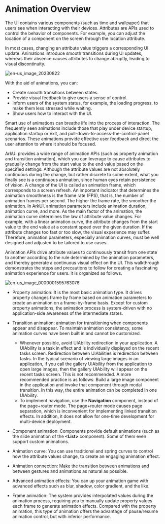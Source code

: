 # Animation Overview


The UI contains various components (such as time and wallpaper) that users see when interacting with their devices. Attributes are APIs used to control the behavior of components. For example, you can adjust the location of a component on the screen through the location attribute.


In most cases, changing an attribute value triggers a corresponding UI update. Animations introduce smooth transitions during UI updates, whereas their absence causes attributes to change abruptly, leading to visual discontinuity.

![en-us_image_20230822](figures/en-us_image_20230822.gif)

With the aid of animations, you can:

- Create smooth transitions between states.
- Provide visual feedback to give users a sense of control.
- Inform users of the system status, for example, the loading progress, to make them less stressed while waiting.
- Show users how to interact with the UI.


Smart use of animations can breathe life into the process of interaction. The frequently seen animations include those that play under device startup, application startup or exit, and pull-down-to-access-the-control-panel scenarios. These animations provide effective user feedback and direct the user attention to where it should be focused.

ArkUI provides a wide range of animation APIs (such as property animation and transition animation), which you can leverage to cause attributes to gradually change from the start value to the end value based on the specified settings. Although the attribute values are not absolutely continuous during the change, but rather discrete to some extent, what you finally see is a continuous animation, since human eyes retain persistence of vision. A change of the UI is called an animation frame, which corresponds to a screen refresh. An important indicator that determines the animation smoothness is the frame rate (FPS), that is, the number of animation frames per second. The higher the frame rate, the smoother the animation. In ArkUI, animation parameters include animation duration, animation curve, and more. As the main factor of the animation, the animation curve determines the law of attribute value changes. For example, with a linear animation curve, the attribute changes from the start value to the end value at a constant speed over the given duration. If the attribute changes too fast or too slow, the visual experience may suffer. Therefore, animation parameters, especially animation curves, must be well designed and adjusted to be tailored to use cases.


Animation APIs drive attribute values to continuously transit from one state to another according to the rule determined by the animation parameters, and thereby generate a continuous visual effect on the UI. This walkthrough demonstrates the steps and precautions to follow for creating a fascinating animation experience for users. It is organized as follows.


![en-us_image_0000001595763076](figures/en-us_image_0000001595763076.png)



- Property animation: It is the most basic animation type. It drives property changes frame by frame based on animation parameters to create an animation on a frame-by-frame basis. Except for custom property animations, the animation process is system-driven with no application-side awareness of the intermediate states.

- Transition animation: animation for transitioning when components appear and disappear. To maintain animation consistency, some animation curves have been built in and cannot be customized.
  - Whenever possible, avoid UIAbility redirection in your application. A UIAbility is a task in effect and is individually displayed on the recent tasks screen. Redirection between UIAbilities is redirection between tasks. In the typical scenario of viewing large images in an application, if you call the gallery UIAbility from the application to open large images, then the gallery UIAbility will appear on the recent tasks screen. This is not recommended. A more recommended practice is as follows: Build a large image component in the application and invoke that component through modal transition. In this way, the entire animation can be completed in one UIAbility.
  - To implement navigation, use the **Navigation** component, instead of the page+router mode. The page+router mode causes page separation, which is inconvenient for implementing linked transition effects. In addition, it does not allow for one-time development for multi-device deployment.

- Component animation: Components provide default animations (such as the slide animation of the **\<List>** component). Some of them even support custom animations.

- Animation curve: You can use traditional and spring curves to control how the attribute values change, to create an engaging animation effect.

- Animation connection: Make the transition between animations and between gestures and animations as natural as possible.

- Advanced animation effects: You can up your animation game with advanced effects such as blur, shadow, color gradient, and the like.

- Frame animation: The system provides interpolated values during the animation process, requiring you to manually update property values each frame to generate animation effects. Compared with the property animation, this type of animation offers the advantage of pause/resume animation control, but with inferior performance.

